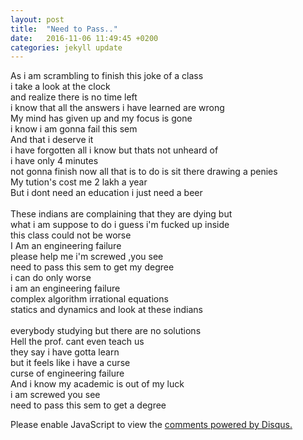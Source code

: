 ```yaml
---
layout: post
title:  "Need to Pass.."
date:   2016-11-06 11:49:45 +0200
categories: jekyll update
---
```


As i am scrambling to finish this joke of a class<br /> 
i take a look at the clock<br /> 
and realize there is no time left<br /> 
i know that all the answers i have learned are wrong<br /> 
My mind has given up and my focus is gone<br /> 
i know i am gonna fail this sem<br /> 
And that i deserve it<br /> 
i have forgotten all i know but thats not unheard of<br /> 
i have only 4 minutes<br /> 
not gonna finish now all that is to do is sit there drawing a penies<br /> 
My tution's cost me 2 lakh a year<br /> 
But i dont need an education i just need a beer<br />  
These indians are complaining that they are dying but<br /> 
what i am suppose to do i guess i'm fucked up inside<br /> 
this class could not be worse<br /> 
I Am an engineering failure<br /> 
please help me i'm screwed ,you see<br /> 
need to pass this sem to get my degree<br /> 
i can do only worse<br /> 
i am an engineering failure<br /> 
complex algorithm irrational equations<br /> 
statics and dynamics and look at these indians<br />  
everybody studying but there are no solutions<br /> 
Hell the prof. cant even teach us<br /> 
they say i have gotta learn<br /> 
but it feels like i have a curse<br /> 
curse of engineering failure<br /> 
And i know my academic is out of my luck<br /> 
i am screwed you see<br /> 
need to pass this sem to get a degree<br /> 
<div id="disqus_thread"></div>
<script>
    /**
     *  RECOMMENDED CONFIGURATION VARIABLES: EDIT AND UNCOMMENT THE SECTION BELOW TO INSERT DYNAMIC VALUES FROM YOUR PLATFORM OR CMS.
     *  LEARN WHY DEFINING THESE VARIABLES IS IMPORTANT: https://disqus.com/admin/universalcode/#configuration-variables
     */
    /*
    var disqus_config = function () {
        this.page.url = https://raj2611.github.io/jekyll/update/2016/11/06/blog4.html;  // Replace PAGE_URL with your page's canonical URL variable
        this.page.identifier = https://raj2611.github.io/jekyll/update/2016/11/06/blog4.html; // Replace PAGE_IDENTIFIER with your page's unique identifier variable
    };
    */
    (function() {  // DON'T EDIT BELOW THIS LINE
        var d = document, s = d.createElement('script');
        
        s.src = '//raj2611-github-io.disqus.com/embed.js';
        
        s.setAttribute('data-timestamp', +new Date());
        (d.head || d.body).appendChild(s);
    })();
</script>
<noscript>Please enable JavaScript to view the <a href="https://disqus.com/?ref_noscript" rel="nofollow">comments powered by Disqus.</a></noscript>

[jekyll-docs]: http://jekyllrb.com/docs/home
[jekyll-gh]:   https://github.com/jekyll/jekyll
[jekyll-talk]: https://talk.jekyllrb.com/
